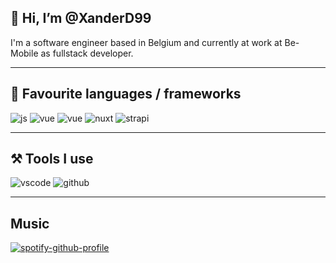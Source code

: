 ## 👋 Hi, I’m @XanderD99

I'm a software engineer based in Belgium and currently at work at Be-Mobile as fullstack developer.

---

## 📄 Favourite languages / frameworks

![js](https://img.shields.io/badge/Javascript-%2312100E.svg?logo=javascript&style=for-the-badge)
![vue](https://img.shields.io/badge/Node.js-%2312100E.svg?logo=node.js&style=for-the-badge)
![vue](https://img.shields.io/badge/Vue.js-%2312100E.svg?logo=vue.js&style=for-the-badge)
![nuxt](https://img.shields.io/badge/Nuxt.js-%2312100E.svg?logo=nuxt.js&style=for-the-badge)
![strapi](https://img.shields.io/badge/Strapi-%2312100E.svg?logo=strapi&style=for-the-badge)

---

## ⚒ Tools I use

![vscode](https://img.shields.io/badge/Visual%20Studio%20code-%2312100E.svg?logo=visualstudio&style=for-the-badge)
![github](https://img.shields.io/badge/github-%2312100E.svg?logo=github&style=for-the-badge)

---

## Music

[![spotify-github-profile](https://spotify-github-profile.vercel.app/api/view?uid=1114065752&cover_image=true&theme=natemoo-re&bar_color=53b14f&bar_color_cover=true)](https://spotify-github-profile.vercel.app/api/view?uid=1114065752&redirect=true)
